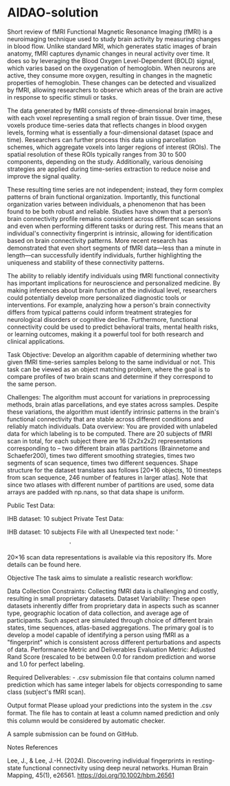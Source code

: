# AIDAO-solution

Short review of fMRI
Functional Magnetic Resonance Imaging (fMRI) is a neuroimaging technique used to study brain activity by measuring changes in blood flow. Unlike standard MRI, which generates static images of brain anatomy, fMRI captures dynamic changes in neural activity over time. It does so by leveraging the Blood Oxygen Level-Dependent (BOLD) signal, which varies based on the oxygenation of hemoglobin. When neurons are active, they consume more oxygen, resulting in changes in the magnetic properties of hemoglobin. These changes can be detected and visualized by fMRI, allowing researchers to observe which areas of the brain are active in response to specific stimuli or tasks.

The data generated by fMRI consists of three-dimensional brain images, with each voxel representing a small region of brain tissue. Over time, these voxels produce time-series data that reflects changes in blood oxygen levels, forming what is essentially a four-dimensional dataset (space and time). Researchers can further process this data using parcellation schemes, which aggregate voxels into larger regions of interest (ROIs). The spatial resolution of these ROIs typically ranges from 30 to 500 components, depending on the study. Additionally, various denoising strategies are applied during time-series extraction to reduce noise and improve the signal quality.

These resulting time series are not independent; instead, they form complex patterns of brain functional organization. Importantly, this functional organization varies between individuals, a phenomenon that has been found to be both robust and reliable. Studies have shown that a person’s brain connectivity profile remains consistent across different scan sessions and even when performing different tasks or during rest. This means that an individual's connectivity fingerprint is intrinsic, allowing for identification based on brain connectivity patterns. More recent research has demonstrated that even short segments of fMRI data—less than a minute in length—can successfully identify individuals, further highlighting the uniqueness and stability of these connectivity patterns.

The ability to reliably identify individuals using fMRI functional connectivity has important implications for neuroscience and personalized medicine. By making inferences about brain function at the individual level, researchers could potentially develop more personalized diagnostic tools or interventions. For example, analyzing how a person's brain connectivity differs from typical patterns could inform treatment strategies for neurological disorders or cognitive decline. Furthermore, functional connectivity could be used to predict behavioral traits, mental health risks, or learning outcomes, making it a powerful tool for both research and clinical applications.

Task
Objective: Develop an algorithm capable of determining whether two given fMRI time-series samples belong to the same individual or not. This task can be viewed as an object matching problem, where the goal is to compare profiles of two brain scans and determine if they correspond to the same person.

Challenges:
The algorithm must account for variations in preprocessing methods, brain atlas parcellations, and eye states across samples.
Despite these variations, the algorithm must identify intrinsic patterns in the brain's functional connectivity that are stable across different conditions and reliably match individuals.
Data overview:
You are provided with unlabeled data for which labeling is to be computed. There are 20 subjects of fMRI scan in total, for each subject there are 16 (2x2x2x2) representations corresponding to – two different brain atlas partitions (Brainnetome and Schaefer200), times two different smoothing strategies, times two segments of scan sequence, times two different sequences. Shape structure for the dataset translates aas follows [20*16 objects, 10 timesteps from scan sequence, 246 number of features in larger atlas]. Note that since two atlases with different number of partitions are used, some data arrays are padded with np.nans, so that data shape is uniform.

Public Test Data:

IHB dataset: 10 subject
Private Test Data:

IHB dataset: 10 subjects
File with all 
Unexpected text node: '
                            
                        '
20×16 scan data representations is available via this repository lfs. More details can be found here.

Objective
The task aims to simulate a realistic research workflow:

Data Collection Constraints: Collecting fMRI data is challenging and costly, resulting in small proprietary datasets.
Dataset Variability: These open datasets inherently differ from proprietary data in aspects such as scanner type, geographic location of data collection, and average age of participants. Such aspect are simulated through choice of different brain states, time sequences, atlas-based aggregations. The primary goal is to develop a model capable of identifying a person using fMRI as a "fingerprint" which is consistent across different perturbations and aspects of data.
Performance Metric and Deliverables
Evaluation Metric: Adjusted Rand Score (rescaled to be between 0.0 for random prediction and worse and 1.0 for perfect labeling.

Required Deliverables: - <name>.csv submission file that contains column named prediction which has same integer labels for objects corresponding to same class (subject's fMRI scan).

Output format
Please upload your predictions into the system in the .csv format. The ﬁle has to contain at least a column named prediction and only this column would be considered by automatic checker.

A sample submission can be found on GitHub.

Notes
References

Lee, J., & Lee, J.-H. (2024). Discovering individual fingerprints in resting-state functional connectivity using deep neural networks. Human Brain Mapping, 45(1), e26561.
https://doi.org/10.1002/hbm.26561
